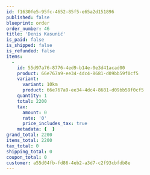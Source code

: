 ```yaml
---
id: f1630fe5-95fc-4652-85f5-e65a2d151896
published: false
blueprint: order
order_number: 46
title: 'Denis Kasunić'
is_paid: false
is_shipped: false
is_refunded: false
items:
  -
    id: 55d97a76-8776-4ed9-b14e-0e3d41acad00
    product: 66e767a9-ee34-4dc4-8681-d09bb59f0cf5
    variant:
      variant: 10km
      product: 66e767a9-ee34-4dc4-8681-d09bb59f0cf5
    quantity: 1
    total: 2200
    tax:
      amount: 0
      rate: '0'
      price_includes_tax: true
    metadata: {  }
grand_total: 2200
items_total: 2200
tax_total: 0
shipping_total: 0
coupon_total: 0
customer: a55d04fb-fd86-4eb2-a3d7-c2f93cbfdb8e
---
```

